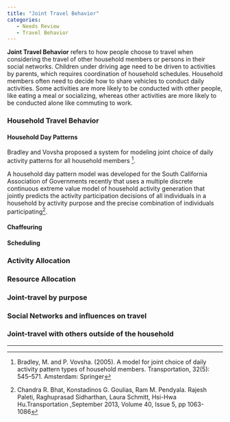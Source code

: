 ```yaml
---
title: "Joint Travel Behavior"
categories:
   - Needs Review
   - Travel Behavior
---
```


**Joint Travel Behavior** refers to how people choose to travel when considering the travel of other household members or persons in their social networks. Children under driving age need to be driven to activities by parents, which requires coordination of household schedules. Household members often need to decide how to share vehicles to conduct daily activities. Some activities are more likely to be conducted with other people, like eating a meal or socializing, whereas other activities are more likely to be conducted alone like commuting to work.

### Household Travel Behavior

#### Household Day Patterns

Bradley and Vovsha proposed a system for modeling joint choice of daily activity patterns for all household members [^1].

A household day pattern model was developed for the South California Association of Governments recently that uses a multiple discrete continuous extreme value model of household activity generation that jointly predicts the activity participation decisions of all individuals in a household by activity purpose and the precise combination of individuals participating[^2].

#### Chaffeuring

#### Scheduling

### Activity Allocation

### Resource Allocation

### Joint-travel by purpose

### Social Networks and influences on travel

### Joint-travel with others outside of the household

------------------------------------------------------------------------

<references>

[^1]: Bradley, M. and P. Vovsha. (2005). A model for joint choice of daily activity pattern types of household members. Transportation, 32(5): 545–571. Amsterdam: Springer

[^2]: Chandra R. Bhat, Konstadinos G. Goulias, Ram M. Pendyala. Rajesh Paleti, Raghuprasad Sidharthan, Laura Schmitt, Hsi-Hwa Hu.Transportation ,September 2013, Volume 40, Issue 5, pp 1063-1086

